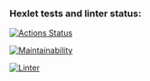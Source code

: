 ### Hexlet tests and linter status:
[![Actions Status](https://github.com/petrovanna/frontend-project-11/actions/workflows/hexlet-check.yml/badge.svg)](https://github.com/petrovanna/frontend-project-11/actions)

[![Maintainability](https://api.codeclimate.com/v1/badges/8deabcae65845c463d27/maintainability)](https://codeclimate.com/github/petrovanna/frontend-project-11/maintainability)

[![Linter](https://github.com/petrovanna/frontend-project-11/workflows/Linter/badge.svg)](https://github.com/petrovanna/frontend-project-11/actions/workflows/lint.yml)